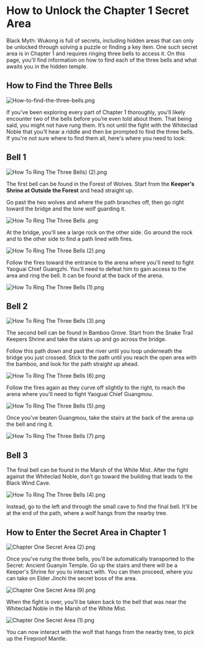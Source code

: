 # How to Unlock the Chapter 1 Secret Area

Black Myth: Wukong is full of secrets, including hidden areas that can only be unlocked through solving a puzzle or finding a key item. One such secret area is in Chapter 1 and requires ringing three bells to access it. On this page, you'll find information on how to find each of the three bells and what awaits you in the hidden temple. 

## How to Find the Three Bells

![How-to-find-the-three-bells.png](https://oyster.ignimgs.com/mediawiki/apis.ign.com/black-myth-wukong/3/36/How-to-find-the-three-bells.png)

If you've been exploring every part of Chapter 1 thoroughly, you’ll likely encounter two of the bells before you’re even told about them. That being said, you might not have rung them. It’s not until the fight with the Whiteclad Noble that you’ll hear a riddle and then be prompted to find the three bells. If you're not sure where to find them all, here's where you need to look: 

## Bell 1

![How To Ring The Three Bells\) \(2\).png](https://oyster.ignimgs.com/mediawiki/apis.ign.com/black-myth-wukong/7/72/How_To_Ring_The_Three_Bells%29_%282%29.png)

The first bell can be found in the Forest of Wolves. Start from the **Keeper's Shrine at Outside the Forest** and head straight up. 

Go past the two wolves and where the path branches off, then go right toward the bridge and the lone wolf guarding it. 

![How To Ring The Three Bells .png](https://oyster.ignimgs.com/mediawiki/apis.ign.com/black-myth-wukong/3/30/How_To_Ring_The_Three_Bells_.png)

At the bridge, you'll see a large rock on the other side. Go around the rock and to the other side to find a path lined with fires. 

![How To Ring The Three Bells \(2\).png](https://oyster.ignimgs.com/mediawiki/apis.ign.com/black-myth-wukong/b/b6/How_To_Ring_The_Three_Bells_%282%29.png)

Follow the fires toward the entrance to the arena where you'll need to fight Yaoguai Chief Guangzhi. You'll need to defeat him to gain access to the area and ring the bell. It can be found at the back of the arena. 

![How To Ring The Three Bells \(1\).png](https://oyster.ignimgs.com/mediawiki/apis.ign.com/black-myth-wukong/5/50/How_To_Ring_The_Three_Bells_%281%29.png)

## Bell 2

![How To Ring The Three Bells \(3\).png](https://oyster.ignimgs.com/mediawiki/apis.ign.com/black-myth-wukong/e/e8/How_To_Ring_The_Three_Bells_%283%29.png)

The second bell can be found in Bamboo Grove. Start from the Snake Trail Keepers Shrine and take the stairs up and go across the bridge. 

Follow this path down and past the river until you loop underneath the bridge you just crossed. Stick to the path until you reach the open area with the bamboo, and look for the path straight up ahead. 

![How To Ring The Three Bells \(6\).png](https://oyster.ignimgs.com/mediawiki/apis.ign.com/black-myth-wukong/2/28/How_To_Ring_The_Three_Bells_%286%29.png)

Follow the fires again as they curve off slightly to the right, to reach the arena where you'll need to fight Yaoguai Chief Guangmou. 

![How To Ring The Three Bells \(5\).png](https://oyster.ignimgs.com/mediawiki/apis.ign.com/black-myth-wukong/0/08/How_To_Ring_The_Three_Bells_%285%29.png)

Once you've beaten Guangmou, take the stairs at the back of the arena up the bell and ring it. 

![How To Ring The Three Bells \(7\).png](https://oyster.ignimgs.com/mediawiki/apis.ign.com/black-myth-wukong/6/67/How_To_Ring_The_Three_Bells_%287%29.png)

## Bell 3

The final bell can be found in the Marsh of the White Mist. After the fight against the Whiteclad Noble, don’t go toward the building that leads to the Black Wind Cave. 

![How To Ring The Three Bells \(4\).png](https://oyster.ignimgs.com/mediawiki/apis.ign.com/black-myth-wukong/4/4a/How_To_Ring_The_Three_Bells_%284%29.png)

Instead, go to the left and through the small cave to find the final bell. It'll be at the end of the path, where a wolf hangs from the nearby tree. 

## How to Enter the Secret Area in Chapter 1

![Chapter One Secret Area \(2\).png](https://oyster.ignimgs.com/mediawiki/apis.ign.com/black-myth-wukong/1/1d/Chapter_One_Secret_Area_%282%29.png)

Once you've rung the three bells, you'll be automatically transported to the Secret: Ancient Guanyin Temple. Go up the stairs and there will be a Keeper's Shrine for you to interact with. You can then proceed, where you can take on Elder Jinchi the secret boss of the area. 

![Chapter One Secret Area \(9\).png](https://oyster.ignimgs.com/mediawiki/apis.ign.com/black-myth-wukong/9/9f/Chapter_One_Secret_Area_%289%29.png)

When the fight is over, you'll be taken back to the bell that was near the Whiteclad Noble in the Marsh of the White Mist. 

![Chapter One Secret Area \(1\).png](https://oyster.ignimgs.com/mediawiki/apis.ign.com/black-myth-wukong/0/00/Chapter_One_Secret_Area_%281%29.png)

You can now interact with the wolf that hangs from the nearby tree, to pick up the Fireproof Mantle. 
